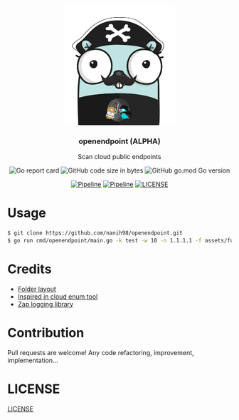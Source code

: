 <p align="center" >
    <img src="assets/logo.png" alt="logo" width="250"/>
<h3 align="center">openendpoint (ALPHA)</h3>
<p align="center">Scan cloud public endpoints</p>
</p>

<p align="center" >
    <img alt="Go report card" src="https://goreportcard.com/badge/github.com/nanih98/openendpoint">
    <img alt="GitHub code size in bytes" src="https://img.shields.io/github/languages/code-size/nanih98/openendpoint">
    <img alt="GitHub go.mod Go version" src="https://img.shields.io/github/go-mod/go-version/nanih98/openendpoint">
</p>

<p align="center" >
    <a href="https://github.com/nanih98/openendpoint/actions/workflows/releases.yml"><img alt="Pipeline" src="https://github.com/nanih98/openendpoint/actions/workflows/releases.yml/badge.svg"></a>
    <a href="https://github.com/nanih98/openendpoint/actions/workflows/lint.yml"><img alt="Pipeline" src="https://github.com/nanih98/openendpoint/actions/workflows/lint.yml/badge.svg"></a>
    <a href="https://github.com/nanih98/openendpoint/blob/main/LICENSE"><img alt="LICENSE" src="https://img.shields.io/github/license/nanih98/openendpoint"></a>
</p>

# Usage
```sh
$ git clone https://github.com/nanih98/openendpoint.git
$ go run cmd/openendpoint/main.go -k test -w 10 -n 1.1.1.1 -f assets/fuzz.txt
```

# Credits

- [Folder layout](https://github.com/golang-standards/project-layout)
- [Inspired in cloud enum tool](https://github.com/initstring/cloud_enum)
- [Zap logging library](https://github.com/uber-go/zap)

# Contribution

Pull requests are welcome! Any code refactoring, improvement, implementation...

# LICENSE

[LICENSE](./LICENSE)
